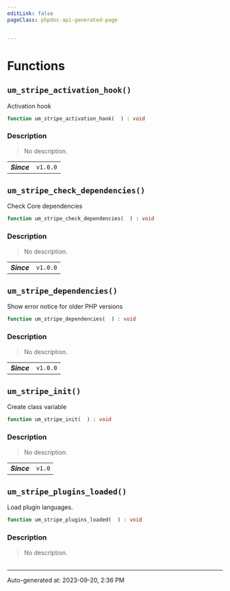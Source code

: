 ```yaml
---
editLink: false
pageClass: phpdoc-api-generated-page


---
```


# Functions

        
##  `um_stripe_activation_hook()`    

Activation hook

```php
function um_stripe_activation_hook(  ) : void
```



### Description

> No description.

| | |
|:--------:| ----------- |
| ***Since*** |`v1.0.0`<br />|


        
##  `um_stripe_check_dependencies()`    

Check Core dependencies

```php
function um_stripe_check_dependencies(  ) : void
```



### Description

> No description.

| | |
|:--------:| ----------- |
| ***Since*** |`v1.0.0`<br />|


        
##  `um_stripe_dependencies()`    

Show error notice for older PHP versions

```php
function um_stripe_dependencies(  ) : void
```



### Description

> No description.

| | |
|:--------:| ----------- |
| ***Since*** |`v1.0.0`<br />|


        
##  `um_stripe_init()`    

Create class variable

```php
function um_stripe_init(  ) : void
```



### Description

> No description.

| | |
|:--------:| ----------- |
| ***Since*** |`v1.0`<br />|


        
##  `um_stripe_plugins_loaded()`    

Load plugin languages.

```php
function um_stripe_plugins_loaded(  ) : void
```



### Description

> No description.

| | |
|:--------:| ----------- |




--------

<div class="page-edit">
    <div class="last-updated">
        <span class="prefix">Auto-generated at: </span>
        <span class="time">2023-09-20, 2:36 PM</span>
    </div>
</div>


<style src="./.assets/normalization.css" scoped/>
